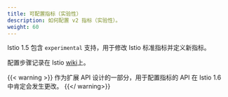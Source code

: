 ```yaml
---
title: 可配置指标（实验性）
description: 如何配置 v2 指标（实验性）。
weight: 60
---
```


Istio 1.5 包含 `experimental` 支持，用于修改 Istio 标准指标并定义新指标。

配置步骤记录在 Istio [wiki](https://github.com/istio/istio/wiki/Configurable-V2-Metrics)上。

{{< warning >}}
作为扩展 API 设计的一部分，用于配置指标的 API 在 Istio 1.6 中肯定会发生更改。
{{</ warning>}}

